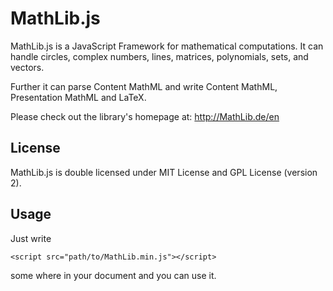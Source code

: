 MathLib.js
==========


MathLib.js is a JavaScript Framework for mathematical computations. It can handle circles, complex numbers, lines, matrices, polynomials, sets, and vectors.

Further it can parse Content MathML and write Content MathML, Presentation MathML and LaTeX.

Please check out the library's homepage at: <http://MathLib.de/en>


License
-------
MathLib.js is double licensed under MIT License and GPL License (version 2).


Usage
-----

Just write 
```
<script src="path/to/MathLib.min.js"></script>
```
some where in your document and you can use it.
